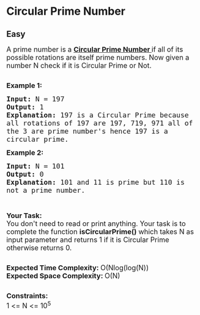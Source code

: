 # Circular Prime Number
## Easy
<div class="problems_problem_content__Xm_eO"><p><span style="font-size:18px">A prime number is a&nbsp;<a href="https://en.wikipedia.org/wiki/Circular_prime" target="_blank"><strong>Circular Prime Number&nbsp;</strong></a>if all of its possible rotations are itself prime numbers. Now given a number N check if it is Circular Prime or Not.</span><br>
&nbsp;</p>

<p><strong><span style="font-size:18px">Example 1:</span></strong></p>

<pre><strong><span style="font-size:18px">Input: </span></strong><span style="font-size:18px">N = 197
<strong>Output: </strong>1
<strong>Explanation: </strong>197 is a Circular Prime because
all rotations of 197 are 197, 719, 971 all of 
the 3 are prime number's hence 197 is a 
circular prime.</span>
</pre>

<p><span style="font-size:18px"><strong>Example 2:</strong></span></p>

<pre><strong><span style="font-size:18px">Input: </span></strong><span style="font-size:18px">N = 101
</span><span style="font-size:18px"><strong>Output: </strong>0
<strong>Explanation: </strong>101 and 11 is prime but 110 is
not a prime number.</span>
</pre>

<p>&nbsp;</p>

<p><span style="font-size:18px"><strong>Your Task:</strong><br>
You don't need to read or print anything. Your task is to complete the function&nbsp;<strong>isCircularPrime()</strong>&nbsp;which takes N as input parameter and returns 1 if it is Circular Prime otherwise returns 0.</span><br>
&nbsp;</p>

<p><span style="font-size:18px"><strong>Expected Time Complexity:&nbsp;</strong>O(Nlog(log(N))<br>
<strong>Expected Space Complexity:&nbsp;</strong>O(N)</span><br>
&nbsp;</p>

<p><span style="font-size:18px"><strong>Constraints:</strong><br>
1 &lt;= N &lt;= 10<sup>5</sup></span></p>
</div>